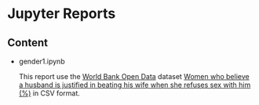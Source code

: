 # Jupyter Reports 

## Content
* gender1.ipynb  

  This report use the [World Bank Open Data](https://data.worldbank.org/)
  dataset [Women who believe a husband is justified in beating his wife
  when she refuses sex with him (%)](https://databank.worldbank.org/reports.aspx?source=283&series=SG.VAW.REFU.Q4.ZS) in CSV format.
